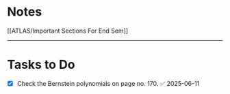# Notes

[[ATLAS/Important Sections For End Sem]]

---

# Tasks to Do

- [x] Check the Bernstein polynomials on page no. 170. ✅ 2025-06-11
